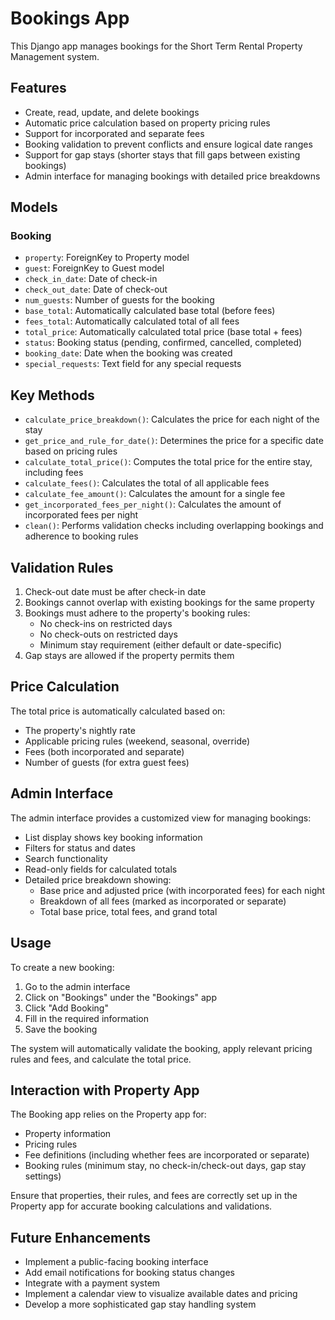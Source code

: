 # Bookings App

This Django app manages bookings for the Short Term Rental Property Management system.

## Features

- Create, read, update, and delete bookings
- Automatic price calculation based on property pricing rules
- Support for incorporated and separate fees
- Booking validation to prevent conflicts and ensure logical date ranges
- Support for gap stays (shorter stays that fill gaps between existing bookings)
- Admin interface for managing bookings with detailed price breakdowns

## Models

### Booking

- `property`: ForeignKey to Property model
- `guest`: ForeignKey to Guest model
- `check_in_date`: Date of check-in
- `check_out_date`: Date of check-out
- `num_guests`: Number of guests for the booking
- `base_total`: Automatically calculated base total (before fees)
- `fees_total`: Automatically calculated total of all fees
- `total_price`: Automatically calculated total price (base total + fees)
- `status`: Booking status (pending, confirmed, cancelled, completed)
- `booking_date`: Date when the booking was created
- `special_requests`: Text field for any special requests

## Key Methods

- `calculate_price_breakdown()`: Calculates the price for each night of the stay
- `get_price_and_rule_for_date()`: Determines the price for a specific date based on pricing rules
- `calculate_total_price()`: Computes the total price for the entire stay, including fees
- `calculate_fees()`: Calculates the total of all applicable fees
- `calculate_fee_amount()`: Calculates the amount for a single fee
- `get_incorporated_fees_per_night()`: Calculates the amount of incorporated fees per night
- `clean()`: Performs validation checks including overlapping bookings and adherence to booking rules

## Validation Rules

1. Check-out date must be after check-in date
2. Bookings cannot overlap with existing bookings for the same property
3. Bookings must adhere to the property's booking rules:
   - No check-ins on restricted days
   - No check-outs on restricted days
   - Minimum stay requirement (either default or date-specific)
4. Gap stays are allowed if the property permits them

## Price Calculation

The total price is automatically calculated based on:
- The property's nightly rate
- Applicable pricing rules (weekend, seasonal, override)
- Fees (both incorporated and separate)
- Number of guests (for extra guest fees)

## Admin Interface

The admin interface provides a customized view for managing bookings:

- List display shows key booking information
- Filters for status and dates
- Search functionality
- Read-only fields for calculated totals
- Detailed price breakdown showing:
  - Base price and adjusted price (with incorporated fees) for each night
  - Breakdown of all fees (marked as incorporated or separate)
  - Total base price, total fees, and grand total

## Usage

To create a new booking:

1. Go to the admin interface
2. Click on "Bookings" under the "Bookings" app
3. Click "Add Booking"
4. Fill in the required information
5. Save the booking

The system will automatically validate the booking, apply relevant pricing rules and fees, and calculate the total price.

## Interaction with Property App

The Booking app relies on the Property app for:
- Property information
- Pricing rules
- Fee definitions (including whether fees are incorporated or separate)
- Booking rules (minimum stay, no check-in/check-out days, gap stay settings)

Ensure that properties, their rules, and fees are correctly set up in the Property app for accurate booking calculations and validations.

## Future Enhancements

- Implement a public-facing booking interface
- Add email notifications for booking status changes
- Integrate with a payment system
- Implement a calendar view to visualize available dates and pricing
- Develop a more sophisticated gap stay handling system